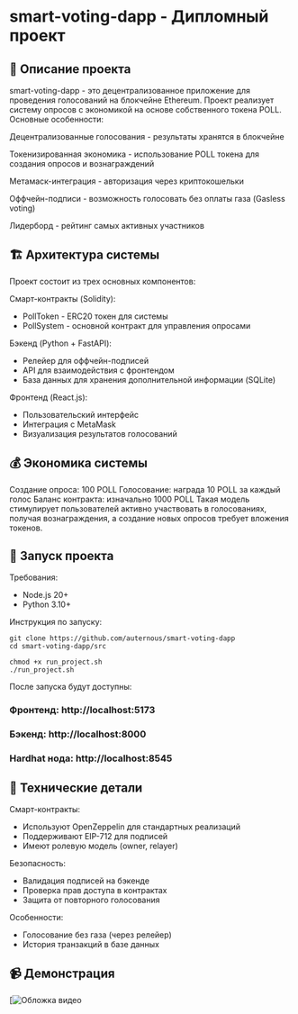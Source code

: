 # smart-voting-dapp - Дипломный проект
## 📌 Описание проекта
smart-voting-dapp - это децентрализованное приложение для проведения голосований на блокчейне Ethereum. Проект реализует систему опросов с экономикой на основе собственного токена POLL. Основные особенности:

Децентрализованные голосования - результаты хранятся в блокчейне

Токенизированная экономика - использование POLL токена для создания опросов и вознаграждений

Метамаск-интеграция - авторизация через криптокошельки

Оффчейн-подписи - возможность голосовать без оплаты газа (Gasless voting)

Лидерборд - рейтинг самых активных участников

## 🏗 Архитектура системы
Проект состоит из трех основных компонентов:

Смарт-контракты (Solidity):

- PollToken - ERC20 токен для системы
- PollSystem - основной контракт для управления опросами

Бэкенд (Python + FastAPI):

- Релейер для оффчейн-подписей
- API для взаимодействия с фронтендом
- База данных для хранения дополнительной информации (SQLite)

Фронтенд (React.js):

- Пользовательский интерфейс
- Интеграция с MetaMask
- Визуализация результатов голосований

## 💰 Экономика системы
Создание опроса: 100 POLL
Голосование: награда 10 POLL за каждый голос
Баланс контракта: изначально 1000 POLL
Такая модель стимулирует пользователей активно участвовать в голосованиях, получая вознаграждения, а создание новых опросов требует вложения токенов.

## 🚀 Запуск проекта
Требования:

- Node.js 20+
- Python 3.10+

Инструкция по запуску:

```
git clone https://github.com/auternous/smart-voting-dapp
cd smart-voting-dapp/src

chmod +x run_project.sh
./run_project.sh
```

После запуска будут доступны:

### Фронтенд: http://localhost:5173

### Бэкенд: http://localhost:8000

### Hardhat нода: http://localhost:8545

## 🔧 Технические детали

Смарт-контракты:

- Используют OpenZeppelin для стандартных реализаций
- Поддерживают EIP-712 для подписей
- Имеют ролевую модель (owner, relayer)

Безопасность:

- Валидация подписей на бэкенде
- Проверка прав доступа в контрактах
- Защита от повторного голосования

Особенности:

- Голосование без газа (через релейер)
- История транзакций в базе данных

## 📹 Демонстрация

[![Обложка видео](https://vimeo.com/1091874628)
